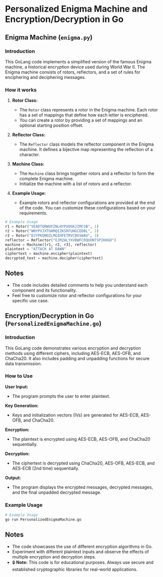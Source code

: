 # Personalized Enigma Machine and Encryption/Decryption in Go

## Enigma Machine (`enigma.py`)

### Introduction

This GoLang code implements a simplified version of the famous Enigma machine, a historical encryption device used during World War II. The Enigma machine consists of rotors, reflectors, and a set of rules for enciphering and deciphering messages.

### How it works

1. **Rotor Class:**
   - The `Rotor` class represents a rotor in the Enigma machine. Each rotor has a set of mappings that define how each letter is enciphered.
   - You can create a rotor by providing a set of mappings and an optional starting position offset.

2. **Reflector Class:**
   - The `Reflector` class models the reflector component in the Enigma machine. It defines a bijective map representing the reflection of a character.

3. **Machine Class:**
   - The `Machine` class brings together rotors and a reflector to form the complete Enigma machine.
   - Initialize the machine with a list of rotors and a reflector.

4. **Example Usage:**
   - Example rotors and reflector configurations are provided at the end of the code. You can customize these configurations based on your requirements.

```python
# Example Usage
r1 = Rotor("VEADTQRWUFZNLHYPXOGKJIMCSB", 1)
r2 = Rotor("WNYPVJXTOAMQIZKSRFUHGCEDBL", 2)
r3 = Rotor("DJYPKQNOZLMGIHFETRVCBXSWAU", 3)
reflector = Reflector("EJMZALYXVBWFCRQUONTSPIKHGD")
machine = Machine([r1, r2, r3], reflector)
plaintext = "ATTACK AT DAWN"
ciphertext = machine.encipher(plaintext)
decrypted_text = machine.decipher(ciphertext)
```

## Notes

- The code includes detailed comments to help you understand each component and its functionality.
- Feel free to customize rotor and reflector configurations for your specific use case.

## Encryption/Decryption in Go (`PersonalizedEnigmaMachine.go`)

### Introduction

This GoLang code demonstrates various encryption and decryption methods using different ciphers, including AES-ECB, AES-OFB, and ChaCha20. It also includes padding and unpadding functions for secure data transmission.

### How to Use

**User Input:**
- The program prompts the user to enter plaintext.

**Key Generation:**
- Keys and initialization vectors (IVs) are generated for AES-ECB, AES-OFB, and ChaCha20.

**Encryption:**
- The plaintext is encrypted using AES-ECB, AES-OFB, and ChaCha20 sequentially.

**Decryption:**
- The ciphertext is decrypted using ChaCha20, AES-OFB, AES-ECB, and AES-ECB (2nd time) sequentially.

**Output:**
- The program displays the encrypted messages, decrypted messages, and the final unpadded decrypted message.

### Example Usage

```bash
# Example Usage
go run PersonalizedEnigmaMachine.go
```

## Notes

- The code showcases the use of different encryption algorithms in Go.
- Experiment with different plaintext inputs and observe the effects of multiple encryption and decryption steps.
- 🔒 **Note:** This code is for educational purposes. Always use secure and established cryptographic libraries for real-world applications.
